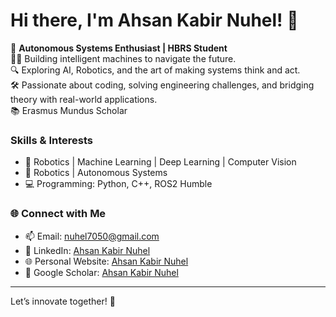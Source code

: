 # Hi there, I'm Ahsan Kabir Nuhel! 👋

🚀 **Autonomous Systems Enthusiast | HBRS Student**  
👨‍💻 Building intelligent machines to navigate the future.  
🔍 Exploring AI, Robotics, and the art of making systems think and act.  
🛠️ Passionate about coding, solving engineering challenges, and bridging theory with real-world applications.  
📚 Erasmus Mundus Scholar  

### Skills & Interests
- 🌟 Robotics | Machine Learning | Deep Learning | Computer Vision
- 🤖 Robotics | Autonomous Systems 
- 💻 Programming: Python, C++, ROS2 Humble

### 🌐 Connect with Me
- 📫 Email: [nuhel7050@gmail.com](mailto:nuhel7050@gmail.com)
- 💼 LinkedIn: [Ahsan Kabir Nuhel](https://www.linkedin.com/in/ahsan-kabir-nuhel/)
- 🌐 Personal Website: [Ahsan Kabir Nuhel](https://sites.google.com/view/ahsan-kabir-nuhel/home?authuser=0)
- 📖 Google Scholar: [Ahsan Kabir Nuhel](https://scholar.google.com/citations?user=pALKW8kAAAAJ&hl=en)

---

Let’s innovate together! 🌟



